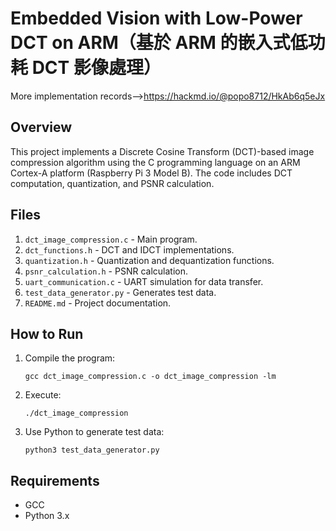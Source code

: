 # Embedded Vision with Low-Power DCT on ARM（基於 ARM 的嵌入式低功耗 DCT 影像處理）

More implementation records-->https://hackmd.io/@popo8712/HkAb6q5eJx



## Overview
This project implements a Discrete Cosine Transform (DCT)-based image compression algorithm using the C programming language on an ARM Cortex-A platform (Raspberry Pi 3 Model B). The code includes DCT computation, quantization, and PSNR calculation.

## Files
1. `dct_image_compression.c` - Main program.
2. `dct_functions.h` - DCT and IDCT implementations.
3. `quantization.h` - Quantization and dequantization functions.
4. `psnr_calculation.h` - PSNR calculation.
5. `uart_communication.c` - UART simulation for data transfer.
6. `test_data_generator.py` - Generates test data.
7. `README.md` - Project documentation.

## How to Run
1. Compile the program:
   ```
   gcc dct_image_compression.c -o dct_image_compression -lm
   ```
2. Execute:
   ```
   ./dct_image_compression
   ```
3. Use Python to generate test data:
   ```
   python3 test_data_generator.py
   ```

## Requirements
- GCC
- Python 3.x

